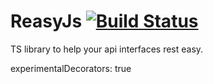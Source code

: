 # ReasyJs [![Build Status](https://travis-ci.org/dmifsud/ReasyJs.svg?branch=master)](https://travis-ci.org/dmifsud/ReasyJs)
TS library to help your api interfaces rest easy.


experimentalDecorators: true
